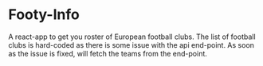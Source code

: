 # Footy-Info
A react-app to get you roster of European football clubs.
The list of football clubs is hard-coded as there is some issue with the api end-point. As soon as the issue is fixed,
will fetch the teams from the end-point.

